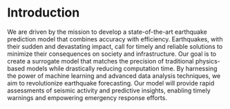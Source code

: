 # Introduction

We are driven by the mission to develop a state-of-the-art earthquake prediction model that combines accuracy with efficiency. Earthquakes, with their sudden and devastating impact, call for timely and reliable solutions to minimize their consequences on society and infrastructure. Our goal is to create a surrogate model that matches the precision of traditional physics-based models while drastically reducing computation time. By harnessing the power of machine learning and advanced data analysis techniques, we aim to revolutionize earthquake forecasting. Our model will provide rapid assessments of seismic activity and predictive insights, enabling timely warnings and empowering emergency response efforts.

```{tableofcontents}
